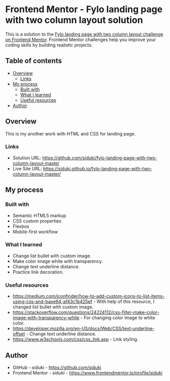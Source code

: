 # Frontend Mentor - Fylo landing page with two column layout solution

This is a solution to the [Fylo landing page with two column layout challenge on Frontend Mentor](https://www.frontendmentor.io/challenges/fylo-landing-page-with-two-column-layout-5ca5ef041e82137ec91a50f5). Frontend Mentor challenges help you improve your coding skills by building realistic projects. 

## Table of contents

- [Overview](#overview)
  - [Links](#links)
- [My process](#my-process)
  - [Built with](#built-with)
  - [What I learned](#what-i-learned)
  - [Useful resources](#useful-resources)
- [Author](#author)

## Overview

This is my another work with HTML and CSS for landing page. 

### Links

- Solution URL: https://github.com/siduki/fylo-landing-page-with-two-column-layout-master
- Live Site URL: https://siduki.github.io/fylo-landing-page-with-two-column-layout-master/

## My process

### Built with

- Semantic HTML5 markup
- CSS custom properties
- Flexbox
- Mobile-first workflow

### What I learned

- Change list bullet with custom image.
- Make color image white with transparency.
- Change text underline distance.
- Practice link decoration.

### Useful resources

- https://medium.com/iconfinder/how-to-add-custom-icons-to-list-items-using-css-and-base64-af43c1b425ef - With help of this resource, I changed list bullet with custom image.
- https://stackoverflow.com/questions/24224112/css-filter-make-color-image-with-transparency-white - For changing color image to white color.
- https://developer.mozilla.org/en-US/docs/Web/CSS/text-underline-offset - Change text underline distance.
- https://www.w3schools.com/css/css_link.asp - Link styling.

## Author

- GitHub - siduki - https://github.com/siduki
- Frontend Mentor - siduki - https://www.frontendmentor.io/profile/siduki
